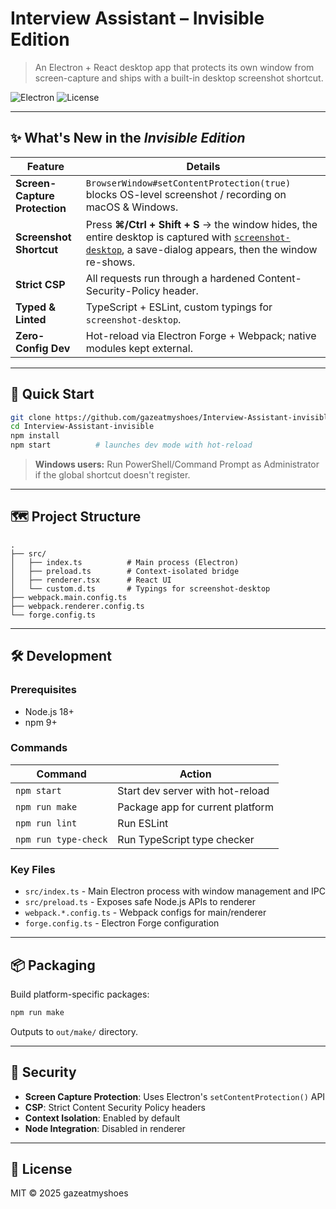 # Interview Assistant – Invisible Edition

> An Electron + React desktop app that protects its own window from screen-capture and ships with a built-in desktop screenshot shortcut.

![Electron](https://img.shields.io/badge/Electron-Forge-47848F?logo=electron)
![License](https://img.shields.io/github/license/gazeatmyshoes/Interview-Assistant-invisible)

---

## ✨ What's New in the *Invisible Edition*

| Feature | Details |
|---------|---------|
| **Screen-Capture Protection** | `BrowserWindow#setContentProtection(true)` blocks OS-level screenshot / recording on macOS & Windows. |
| **Screenshot Shortcut** | Press **⌘/Ctrl + Shift + S** → the window hides, the entire desktop is captured with [`screenshot-desktop`](https://github.com/bencevans/screenshot-desktop), a save-dialog appears, then the window re-shows. |
| **Strict CSP** | All requests run through a hardened Content-Security-Policy header. |
| **Typed & Linted** | TypeScript + ESLint, custom typings for `screenshot-desktop`. |
| **Zero-Config Dev** | Hot-reload via Electron Forge + Webpack; native modules kept external. |

---

## 🚀 Quick Start

```bash
git clone https://github.com/gazeatmyshoes/Interview-Assistant-invisible.git
cd Interview-Assistant-invisible
npm install
npm start          # launches dev mode with hot-reload
```

> **Windows users:** Run PowerShell/Command Prompt as Administrator if the global shortcut doesn't register.

---

## 🗺️ Project Structure

```text
.
├── src/
│   ├── index.ts          # Main process (Electron)
│   ├── preload.ts        # Context-isolated bridge
│   ├── renderer.tsx      # React UI
│   └── custom.d.ts       # Typings for screenshot-desktop
├── webpack.main.config.ts
├── webpack.renderer.config.ts
└── forge.config.ts
```

---

## 🛠 Development

### Prerequisites

- Node.js 18+
- npm 9+

### Commands

| Command | Action |
|---------|--------|
| `npm start` | Start dev server with hot-reload |
| `npm run make` | Package app for current platform |
| `npm run lint` | Run ESLint |
| `npm run type-check` | Run TypeScript type checker |

### Key Files

- `src/index.ts` - Main Electron process with window management and IPC
- `src/preload.ts` - Exposes safe Node.js APIs to renderer
- `webpack.*.config.ts` - Webpack configs for main/renderer
- `forge.config.ts` - Electron Forge configuration

---

## 📦 Packaging

Build platform-specific packages:

```bash
npm run make
```

Outputs to `out/make/` directory.

---

## 🔐 Security

- **Screen Capture Protection**: Uses Electron's `setContentProtection()` API
- **CSP**: Strict Content Security Policy headers
- **Context Isolation**: Enabled by default
- **Node Integration**: Disabled in renderer

---

## 📄 License

MIT © 2025 gazeatmyshoes